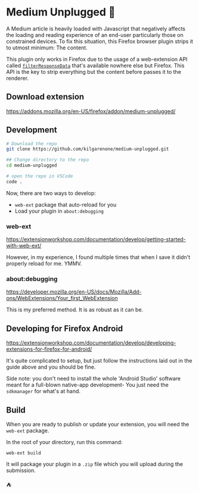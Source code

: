# Medium Unplugged :fishing_pole_and_fish:

A Medium article is heavily loaded with Javascript that negatively affects the loading and reading experience of an end-user particularly those on constrained devices. To fix this situation, this Firefox browser plugin strips it to utmost minimum: The content.

This plugin only works in Firefox due to the usage of a web-extension API called [`filterResponseData`](https://developer.mozilla.org/en-US/docs/Mozilla/Add-ons/WebExtensions/API/webRequest/filterResponseData) that's available nowhere else but Firefox. This API is the key to strip everything but the content before passes it to the renderer.

## Download extension
https://addons.mozilla.org/en-US/firefox/addon/medium-unplugged/


## Development

```bash
# Download the repo
git clone https://github.com/kilgarenone/medium-unplugged.git

## Change directory to the repo
cd medium-unplugged

# open the repo in VSCode
code .
```

Now, there are two ways to develop:

- `web-ext` package that auto-reload for you
- Load your plugin in `about:debugging`

### web-ext

https://extensionworkshop.com/documentation/develop/getting-started-with-web-ext/

However, in my experience, I found multiple times that when I save it didn't properly reload for me. YMMV.

### about:debugging

https://developer.mozilla.org/en-US/docs/Mozilla/Add-ons/WebExtensions/Your_first_WebExtension

This is my preferred method. It is as robust as it can be.

## Developing for Firefox Android

https://extensionworkshop.com/documentation/develop/developing-extensions-for-firefox-for-android/

It's quite complicated to setup, but just follow the instructions laid out in the guide above and you should be fine.

Side note: you don't need to install the whole 'Android Studio' software meant for a full-blown native-app development- You just need the `sdkmanager` for what's at hand.

## Build

When you are ready to publish or update your extension, you will need the `web-ext` package.

In the root of your directory, run this command:

```
web-ext build
```

It will package your plugin in a `.zip` file which you will upload during the submission.

:tent:
